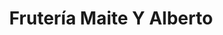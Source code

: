 ---
title: "Frutería Maite Y Alberto"
url: /etxebarri/fruteria-maite-y-alberto/
shop: Gemüse & Obst
---